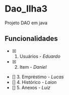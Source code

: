 # Dao_Ilha3
Projeto DAO em java 

## Funcionalidades

- [x] 1. Usuários - _Eduardo_
- [x] 2. Item - _Daniel_
- [] 3. Empréstimo - _Lucas_
- [] 4. Histórico - _Laion_
- [] 5. Anexos - _Luiz_

